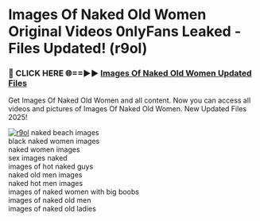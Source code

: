 # Images Of Naked Old Women Original Videos 0nlyFans Leaked - Files Updated! (r9ol)

<h3>🔴 CLICK HERE 🌐==►► <a href="https://tinyurl.com/yckcrads" rel="nofollow">Images Of Naked Old Women Updated Files</a></h3>

Get Images Of Naked Old Women and all content. Now you can access all videos and pictures of Images Of Naked Old Women. New Updated Files 2025!

[![r9ol](https://i.imgur.com/hpKpOFt.gif)](https://tinyurl.com/yckcrads)
naked beach images<br>
black naked women images<br>
naked women images<br>
sex images naked<br>
images of hot naked guys<br>
naked old men images<br>
naked hot men images<br>
images of naked women with big boobs<br>
images of naked old men<br>
images of naked old ladies